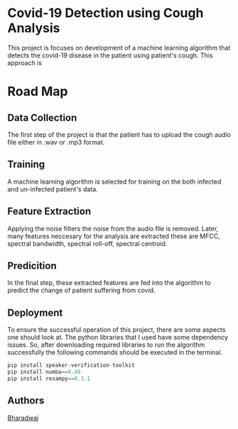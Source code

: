 
# Covid-19 Detection using Cough Analysis

This project is focuses on development of a machine learning algorithm that detects the covid-19 disease in the patient using patient's cough. This approach is 

# Road Map
 ## Data Collection
The first step of the project is that the patient has to upload the cough audio file either in .wav or .mp3 format.
 ## Training
 A machine learning algorithm is selected for training on the both infected and un-infected patient's data. 
 ## Feature Extraction
 Applying the noise filters the noise from the audio file is removed. Later, many features neccesary for the analysis are extracted these are MFCC, spectral bandwidth, spectral roll-off, spectral centroid.
 ## Predicition
 In the final step, these extracted features are fed into the algorithm to predict the change of patient suffering from covid. 


## Deployment

To ensure the successful operation of this project, there are some aspects one should look at.
The python libraries that I used have some dependency issues. So, after downloading required libraries to run the algorithm successfully the following commands should be executed in the terminal.

```python
pip install speaker-verification-toolkit
pip install numba==0.48
pip install resampy==0.3.1
```



## Authors

[Bharadwaj](https://github.com/Bharadwaj75-ceo)
